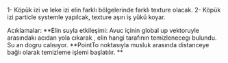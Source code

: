 1- Köpük izi ve leke izi elin farklı bölgelerinde farklı texture olacak.
2- Köpük izi particle systemle yapılcak, texture aşırı iş yükü koyar.

Acıklamalar:
**Elin suyla etkileşimi: Avuc içinin global up vektoruyle arasındakı acıdan yola cıkarak , elin hangi tarafının temizlenecegı bulundu.
Su an dogru calısıyor. 
**PointTo noktasıyla musluk arasında distanceye bağlı olarak temizleme işlemi başlatılır. 
** 